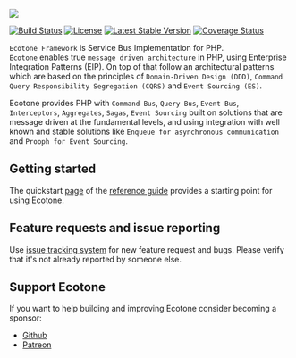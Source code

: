 <p align="left"><a href="https://ecotone.tech" target="_blank">
    <img src="https://github.com/ecotoneframework/ecotone/blob/master/ecotone_small.png?raw=true">
</a></p>

[![Build Status](https://travis-ci.org/ecotoneframework/ecotone.svg?branch=master)](https://travis-ci.org/ecotoneframework/ecotone)
[![License](https://poser.pugx.org/ecotone/ecotone/license)](https://packagist.org/packages/ecotone/ecotone)
[![Latest Stable Version](https://poser.pugx.org/ecotone/ecotone/v/stable)](https://packagist.org/packages/ecotone/ecotone)
[![Coverage Status](https://coveralls.io/repos/github/ecotoneframework/ecotone/badge.svg?branch=master)](https://coveralls.io/github/ecotoneframework/ecotone?branch=master)

`Ecotone Framework` is Service Bus Implementation for PHP.  
`Ecotone` enables true  `message driven architecture` in PHP, using Enterprise Integration Patterns (EIP). On top of that follow an architectural patterns which are based on the principles of `Domain-Driven Design (DDD)`, `Command Query Responsibility Segregation (CQRS)` and `Event Sourcing (ES)`.

Ecotone provides PHP with `Command Bus`, `Query Bus`, `Event Bus`, `Interceptors`, `Aggregates`, `Sagas`, `Event Sourcing` built on solutions that are message driven at the fundamental levels, and using integration with well known and stable solutions like `Enqueue for asynchronous communication` and `Prooph for Event Sourcing`.

## Getting started

The quickstart [page](https://docs.ecotone.tech/quick-start) of the 
[reference guide](https://docs.ecotone.tech) provides a starting point for using Ecotone.

## Feature requests and issue reporting

Use [issue tracking system](https://github.com/ecotoneframework/ecotone/issues) for new feature request and bugs. 
Please verify that it's not already reported by someone else.

## Support Ecotone

If you want to help building and improving Ecotone consider becoming a sponsor:

- [Github](https://github.com/sponsors/dgafka)
- [Patreon](https://www.patreon.com/dgafka)
